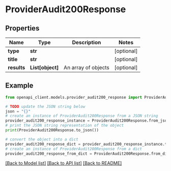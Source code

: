 # ProviderAudit200Response


## Properties

Name | Type | Description | Notes
------------ | ------------- | ------------- | -------------
**type** | **str** |  | [optional] 
**title** | **str** |  | [optional] 
**results** | **List[object]** | An array of objects | [optional] 

## Example

```python
from openapi_client.models.provider_audit200_response import ProviderAudit200Response

# TODO update the JSON string below
json = "{}"
# create an instance of ProviderAudit200Response from a JSON string
provider_audit200_response_instance = ProviderAudit200Response.from_json(json)
# print the JSON string representation of the object
print(ProviderAudit200Response.to_json())

# convert the object into a dict
provider_audit200_response_dict = provider_audit200_response_instance.to_dict()
# create an instance of ProviderAudit200Response from a dict
provider_audit200_response_from_dict = ProviderAudit200Response.from_dict(provider_audit200_response_dict)
```
[[Back to Model list]](../README.md#documentation-for-models) [[Back to API list]](../README.md#documentation-for-api-endpoints) [[Back to README]](../README.md)


